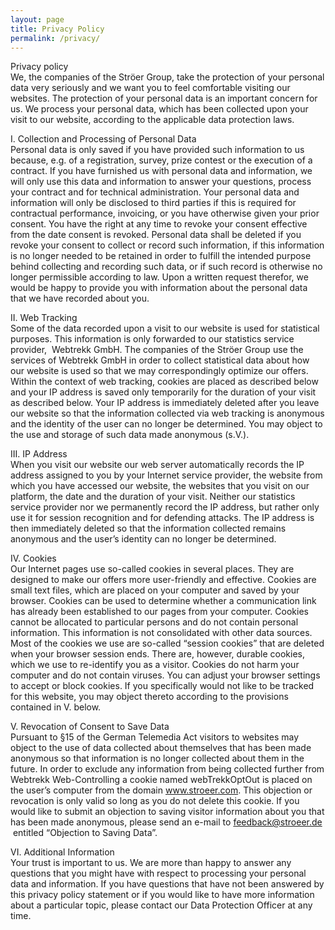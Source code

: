 ```yaml
---
layout: page
title: Privacy Policy 
permalink: /privacy/
---
```

Privacy policy  
We, the companies of the Ströer Group, take the protection of your personal data very seriously and we want you to feel comfortable visiting our websites. The protection of your personal data is an important concern for us. We process your personal data, which has been collected upon your visit to our website, according to the applicable data protection laws.
  

I. Collection and Processing of Personal Data  
Personal data is only saved if you have provided such information to us because, e.g. of a registration, survey, prize contest or the execution of a contract. If you have furnished us with personal data and information, we will only use this data and information to answer your questions, process your contract and for technical administration. Your personal data and information will only be disclosed to third parties if this is required for contractual performance, invoicing, or you have otherwise given your prior consent. You have the right at any time to revoke your consent effective from the date consent is revoked. Personal data shall be deleted if you revoke your consent to collect or record such information, if this information is no longer needed to be retained in order to fulfill the intended purpose behind collecting and recording such data, or if such record is otherwise no longer permissible according to law. Upon a written request therefor, we would be happy to provide you with information about the personal data that we have recorded about you.  


II. Web Tracking  
Some of the data recorded upon a visit to our website is used for statistical purposes. This information is only forwarded to our statistics service provider,  Webtrekk GmbH. The companies of the Ströer Group use the services of Webtrekk GmbH in order to collect statistical data about how our website is used so that we may correspondingly optimize our offers. Within the context of web tracking, cookies are placed as described below and your IP address is saved only temporarily for the duration of your visit as described below. Your IP address is immediately deleted after you leave our website so that the information collected via web tracking is anonymous and the identity of the user can no longer be determined. You may object to the use and storage of such data made anonymous (s.V.).  

III. IP Address  
When you visit our website our web server automatically records the IP address assigned to you by your Internet service provider, the website from which you have accessed our website, the websites that you visit on our platform, the date and the duration of your visit. Neither our statistics service provider nor we permanently record the IP address, but rather only use it for session recognition and for defending attacks. The IP address is then immediately deleted so that the information collected remains anonymous and the user’s identity can no longer be determined.  
  
IV. Cookies  
Our Internet pages use so-called cookies in several places. They are designed to make our offers more user-friendly and effective. Cookies are small text files, which are placed on your computer and saved by your browser. Cookies can be used to determine whether a communication link has already been established to our pages from your computer. Cookies cannot be allocated to particular persons and do not contain personal information. This information is not consolidated with other data sources. Most of the cookies we use are so-called “session cookies” that are deleted when your browser session ends. There are, however, durable cookies, which we use to re-identify you as a visitor. Cookies do not harm your computer and do not contain viruses. You can adjust your browser settings to accept or block cookies. If you specifically would not like to be tracked for this website, you may object thereto according to the provisions contained in V. below.   


V. Revocation of Consent to Save Data  
Pursuant to §15 of the German Telemedia Act visitors to websites may object to the use of data collected about themselves that has been made anonymous so that information is no longer collected about them in the future. In order to exclude any information from being collected further from Webtrekk Web-Controlling a cookie named webTrekkOptOut is placed on the user’s computer from the domain www.stroeer.com. This objection or revocation is only valid so long as you do not delete this cookie. If you would like to submit an objection to saving visitor information about you that has been made anonymous, please send an e-mail to feedback@stroeer.de  entitled “Objection to Saving Data”.
  

VI. Additional Information   
Your trust is important to us. We are more than happy to answer any questions that you might have with respect to processing your personal data and information. If you have questions that have not been answered by this privacy policy statement or if you would like to have more information about a particular topic, please contact our Data Protection Officer at any time.  




